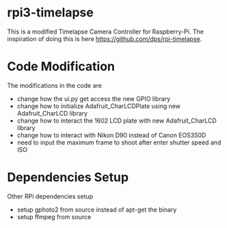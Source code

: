 # rpi3-timelapse
This is a modified Timelapse Camera Controller for Raspberry-Pi.
The inspiration of doing this is here https://github.com/dps/rpi-timelapse.

# Code Modification 
The modifications in the code are 
- change how the ui.py get access the new GPIO library
- change how to initialize Adafruit_CharLCDPlate using new Adafruit_CharLCD library
- change how to interact the 1602 LCD plate with new Adafruit_CharLCD library
- change how to interact with Nikon D90 instead of Canon EOS350D
- need to input the maximum frame to shoot after enter shutter speed and ISO 

# Dependencies Setup
Other RPi dependencies setup 
- setup gphoto2 from source instead of apt-get the binary
- setup ffmpeg from source
